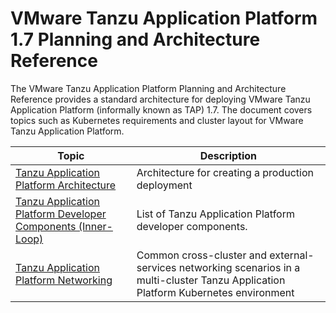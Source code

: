 # VMware Tanzu Application Platform 1.7 Planning and Architecture Reference

The VMware Tanzu Application Platform Planning and Architecture Reference provides a standard architecture for deploying VMware Tanzu Application Platform (informally known as TAP) 1.7. The document covers topics such as Kubernetes requirements and cluster layout for VMware Tanzu Application Platform. 

| Topic   | Description  | 
|---            |---                |
[Tanzu Application Platform Architecture](tap-architecture-planning.md) | Architecture for creating a production deployment | 
[Tanzu Application Platform Developer Components (Inner-Loop)](tap-architecture-dev-components.md) | List of Tanzu Application Platform developer components. | 
[Tanzu Application Platform Networking](tap-networking.md) | Common cross-cluster and external-services networking scenarios in a multi-cluster Tanzu Application Platform Kubernetes environment | 
